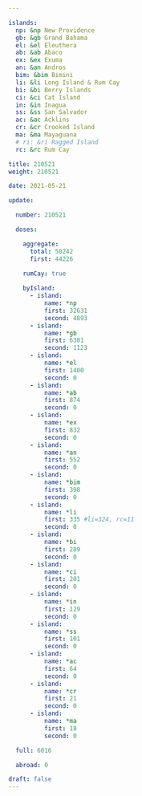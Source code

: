 ```yaml
---

islands:
  np: &np New Providence
  gb: &gb Grand Bahama
  el: &el Eleuthera
  ab: &ab Abaco
  ex: &ex Exuma
  an: &an Andros
  bim: &bim Bimini
  li: &li Long Island & Rum Cay
  bi: &bi Berry Islands
  ci: &ci Cat Island
  in: &in Inagua
  ss: &ss San Salvador
  ac: &ac Acklins
  cr: &cr Crooked Island
  ma: &ma Mayaguana
  # ri: &ri Ragged Island
  rc: &rc Rum Cay

title: 210521
weight: 210521

date: 2021-05-21

update:

  number: 210521

  doses:

    aggregate:
      total: 50242
      first: 44226
    
    rumCay: true

    byIsland:
      - island:
          name: *np
          first: 32631
          second: 4893
      - island:
          name: *gb
          first: 6381
          second: 1123
      - island:
          name: *el
          first: 1400
          second: 0
      - island:
          name: *ab
          first: 874
          second: 0
      - island:
          name: *ex
          first: 832
          second: 0
      - island:
          name: *an
          first: 552
          second: 0
      - island:
          name: *bim
          first: 398
          second: 0
      - island:
          name: *li
          first: 335 #li=324, rc=11
          second: 0
      - island:
          name: *bi
          first: 289
          second: 0
      - island:
          name: *ci
          first: 201
          second: 0
      - island:
          name: *in
          first: 129
          second: 0
      - island:
          name: *ss
          first: 101
          second: 0
      - island:
          name: *ac
          first: 64
          second: 0
      - island:
          name: *cr
          first: 21
          second: 0 
      - island:
          name: *ma
          first: 18
          second: 0

  full: 6016

  abroad: 0

draft: false
---
```


